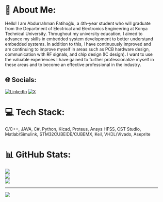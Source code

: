 # 💫 About Me:
Hello! I am Abdurrahman Fatihoğlu, a 4th-year student who will graduate from the Department of Electrical and Electronics Engineering at Konya Technical University. Throughout my university education, I aimed to advance my skills in embedded system development to better understand embedded systems. In addition to this, I have continuously improved and am continuing to improve myself in areas such as PCB hardware design, communication with RF signals, and chip design (IC design). I want to use the valuable experiences I have gained to further professionalize myself in these areas and to become an effective professional in the industry.


## 🌐 Socials:
[![LinkedIn](https://img.shields.io/badge/LinkedIn-%230077B5.svg?logo=linkedin&logoColor=white)](https://www.linkedin.com/in/abdurrahman-fatiho%C4%9Flu-56820a235/) [![X](https://img.shields.io/badge/X-black.svg?logo=X&logoColor=white)](https://x.com/fthgl_) 

# 💻 Tech Stack:
C/C++, JAVA, C#, Python, Kicad, Proteus, Ansys HFSS, CST Studio, Matlab/Simulink, STM32CUBEIDE/CUBEMX, Keil, VHDL/Vivado, Aseprite

# 📊 GitHub Stats:
![](https://github-readme-stats.vercel.app/api?username=FTHGL&theme=dark&hide_border=false&include_all_commits=false&count_private=false)<br/>
![](https://github-readme-streak-stats.herokuapp.com/?user=FTHGL&theme=dark&hide_border=false)<br/>
![](https://github-readme-stats.vercel.app/api/top-langs/?username=FTHGL&theme=dark&hide_border=false&include_all_commits=false&count_private=false&layout=compact)

---
[![](https://visitcount.itsvg.in/api?id=FTHGL&icon=0&color=0)](https://visitcount.itsvg.in)

<!-- Proudly created with GPRM ( https://gprm.itsvg.in ) -->

